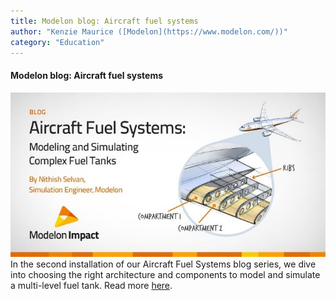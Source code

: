 ```yaml
---
title: Modelon blog: Aircraft fuel systems
author: "Kenzie Maurice ([Modelon](https://www.modelon.com/))"
category: "Education"
---
```


#### Modelon blog: Aircraft fuel systems
![Modelon blog](Modelon_AircraftFuel.jpg)
In the second installation of our Aircraft Fuel Systems blog series, we dive into choosing the right architecture and components to model and simulate a multi-level fuel tank. Read more [here](https://bit.ly/3tV1kIC). 
